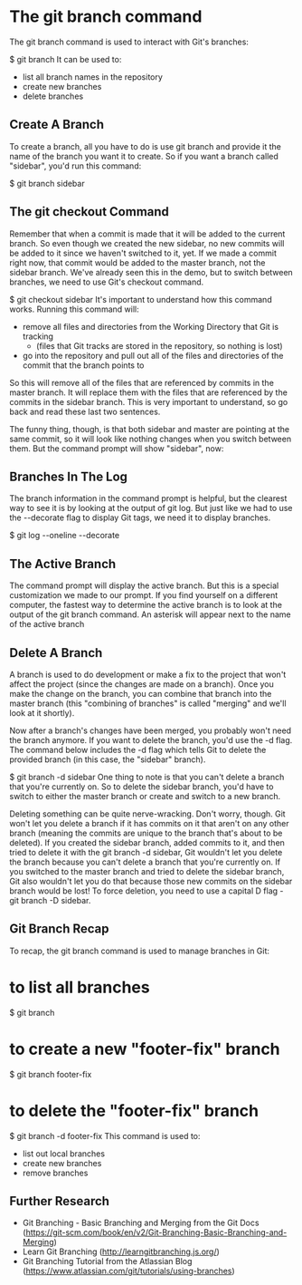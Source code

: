 # The git branch command
The git branch command is used to interact with Git's branches:

$ git branch
It can be used to:

* list all branch names in the repository
* create new branches
* delete branches

## Create A Branch
To create a branch, all you have to do is use git branch and provide it the name of the branch you want 
it to create. So if you want a branch called "sidebar", you'd run this command:

$ git branch sidebar


## The git checkout Command
Remember that when a commit is made that it will be added to the current branch. So even though we created the new sidebar, 
no new commits will be added to it since we haven't switched to it, yet. If we made a commit right now, that commit would be 
added to the master branch, not the sidebar branch. We've already seen this in the demo, but to switch between branches, 
we need to use Git's checkout command.

$ git checkout sidebar
It's important to understand how this command works. Running this command will:

* remove all files and directories from the Working Directory that Git is tracking
  * (files that Git tracks are stored in the repository, so nothing is lost)
* go into the repository and pull out all of the files and directories of the commit that the branch points to


So this will remove all of the files that are referenced by commits in the master branch. It will replace them with the files 
that are referenced by the commits in the sidebar branch. This is very important to understand, so go back and read these last two sentences.

The funny thing, though, is that both sidebar and master are pointing at the same commit, so it will look like nothing changes 
when you switch between them. But the command prompt will show "sidebar", now:

## Branches In The Log
The branch information in the command prompt is helpful, but the clearest way to see it is by looking at the output of git log. But just like we had to use the --decorate flag to display Git tags, we need it to display branches.

$ git log --oneline --decorate

## The Active Branch
The command prompt will display the active branch. But this is a special customization we made to our prompt. 
If you find yourself on a different computer, the fastest way to determine the active branch is to look at the 
output of the git branch command. An asterisk will appear next to the name of the active branch

## Delete A Branch
A branch is used to do development or make a fix to the project that won't affect the project (since the changes are made on a branch). 
Once you make the change on the branch, you can combine that branch into the master branch (this "combining of branches" is 
called "merging" and we'll look at it shortly).

Now after a branch's changes have been merged, you probably won't need the branch anymore. If you want to delete the branch, you'd use 
the -d flag. The command below includes the -d flag which tells Git to delete the provided branch (in this case, the "sidebar" branch).

$ git branch -d sidebar
One thing to note is that you can't delete a branch that you're currently on. So to delete the sidebar branch, you'd have to switch to 
either the master branch or create and switch to a new branch.

Deleting something can be quite nerve-wracking. Don't worry, though. Git won't let you delete a branch if it has commits on it that 
aren't on any other branch (meaning the commits are unique to the branch that's about to be deleted). If you created the sidebar branch, 
added commits to it, and then tried to delete it with the git branch -d sidebar, Git wouldn't let you delete the branch because you can't 
delete a branch that you're currently on. If you switched to the master branch and tried to delete the sidebar branch, Git also wouldn't 
let you do that because those new commits on the sidebar branch would be lost! To force deletion, you need to use a capital D flag - git branch -D sidebar.


## Git Branch Recap
To recap, the git branch command is used to manage branches in Git:

# to list all branches
$ git branch

# to create a new "footer-fix" branch
$ git branch footer-fix

# to delete the "footer-fix" branch
$ git branch -d footer-fix
This command is used to:

* list out local branches
* create new branches
* remove branches


## Further Research
* Git Branching - Basic Branching and Merging from the Git Docs (https://git-scm.com/book/en/v2/Git-Branching-Basic-Branching-and-Merging)
* Learn Git Branching (http://learngitbranching.js.org/)
* Git Branching Tutorial from the Atlassian Blog (https://www.atlassian.com/git/tutorials/using-branches)
